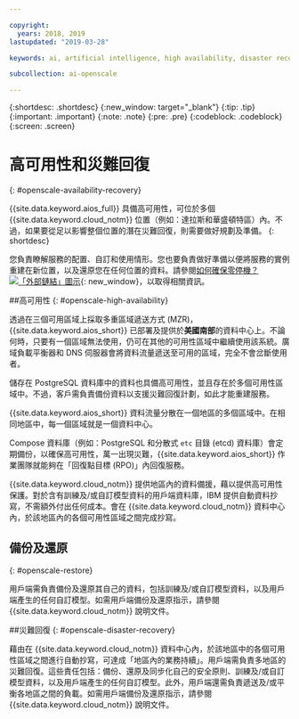 ```yaml
---

copyright:
  years: 2018, 2019
lastupdated: "2019-03-28"

keywords: ai, artificial intelligence, high availability, disaster recovery, recovery, load-balancing, postgres

subcollection: ai-openscale

---
```


{:shortdesc: .shortdesc}
{:new_window: target="_blank"}
{:tip: .tip}
{:important: .important}
{:note: .note}
{:pre: .pre}
{:codeblock: .codeblock}
{:screen: .screen}

# 高可用性和災難回復
{: #openscale-availability-recovery}

{{site.data.keyword.aios_full}} 具備高可用性，可位於多個 {{site.data.keyword.cloud_notm}} 位置（例如：達拉斯和華盛頓特區）內。不過，如果要從足以影響整個位置的潛在災難回復，則需要做好規劃及準備。
{: shortdesc}

您負責瞭解服務的配置、自訂和使用情形。您也要負責做好準備以便將服務的實例重建在新位置，以及還原您在任何位置的資料。請參閱[如何確保零停機？![「外部鏈結」圖示](../../icons/launch-glyph.svg "「外部鏈結」圖示")](/docs/overview?topic=overview-zero-downtime#zero-downtime){: new_window}，以取得相關資訊。

##高可用性 
{: #openscale-high-availability}

透過在三個可用區域上採取多重區域遞送方式 (MZR)，{{site.data.keyword.aios_short}} 已部署及提供於**美國南部**的資料中心上。不論何時，只要有一個區域無法使用，仍可在其他的可用性區域中繼續使用該系統。廣域負載平衡器和 DNS 伺服器會將資料流量遞送至可用的區域，完全不會岔斷使用者。

儲存在 PostgreSQL 資料庫中的資料也具備高可用性，並且存在於多個可用性區域中。不過，客戶需負責備份資料以支援災難回復計劃，如此才能重建服務。

{{site.data.keyword.aios_short}} 資料流量分散在一個地區的多個區域中。在相同地區中，每一個區域就是一個資料中心。 

Compose 資料庫（例如：PostgreSQL 和分散式 <code>etc</code> 目錄 (etcd) 資料庫）會定期備份，以確保高可用性，萬一出現災難，{{site.data.keyword.aios_short}} 作業團隊就能夠在「回復點目標 (RPO)」內回復服務。
 
{{site.data.keyword.cloud_notm}} 提供地區內的資料備援，藉以提供高可用性保護。對於含有訓練及/或自訂模型資料的用戶端資料庫，IBM 提供自動資料抄寫，不需額外付出任何成本。會在 {{site.data.keyword.cloud_notm}} 資料中心內，於該地區內的各個可用性區域之間完成抄寫。
 
## 備份及還原
{: #openscale-restore}

用戶端需負責備份及還原其自己的資料，包括訓練及/或自訂模型資料，以及用戶端產生的任何自訂模型。如需用戶端備份及還原指示，請參閱 {{site.data.keyword.cloud_notm}} 說明文件。
 
##災難回復
{: #openscale-disaster-recovery}

藉由在 {{site.data.keyword.cloud_notm}} 資料中心內，於該地區中的各個可用性區域之間進行自動抄寫，可達成「地區內的業務持續」。用戶端需負責多地區的災難回復。這些責任包括：備份、還原及同步化自己的安全原則、訓練及/或自訂模型資料，以及用戶端產生的任何自訂模型。此外，用戶端還需負責遞送及/或平衡各地區之間的負載。如需用戶端備份及還原指示，請參閱 {{site.data.keyword.cloud_notm}} 說明文件。
